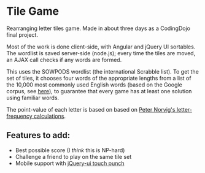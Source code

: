 # Tile Game
Rearranging letter tiles game.  Made in about three days as a CodingDojo final project.

Most of the work is done client-side, with Angular and jQuery UI sortables.  The wordlist is saved server-side (node.js); every time the tiles are moved, an AJAX call checks if any words are formed.

This uses the SOWPODS wordlist (the international Scrabble list).  To get the set of tiles, it chooses four words of the appropriate lengths from a list of the 10,000 most commonly used English words (based on the Google corpus, see [here](https://github.com/first20hours/google-10000-english)), to guarantee that every game has at least one solution using familiar words.

The point-value of each letter is based on based on [Peter Norvig's letter-frequency calculations](http://norvig.com/scrabble-letter-scores.html).

## Features to add:

* Best possible score (I *think* this is NP-hard)
* Challenge a friend to play on the same tile set
* Mobile support with [jQuery-ui touch punch](https://github.com/furf/jquery-ui-touch-punch/)
